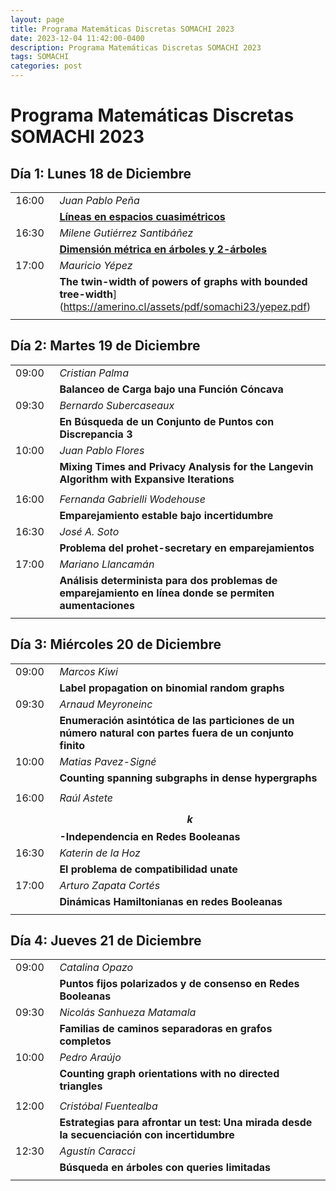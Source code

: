 ```yaml
---
layout: page
title: Programa Matemáticas Discretas SOMACHI 2023
date: 2023-12-04 11:42:00-0400
description: Programa Matemáticas Discretas SOMACHI 2023
tags: SOMACHI
categories: post
---
```


# Programa Matemáticas Discretas SOMACHI 2023

## Día 1:  Lunes 18 de Diciembre

| | |
|:-:|:- |
| 16:00&nbsp;&nbsp; | *Juan Pablo Peña* |
| | [**Líneas en espacios cuasimétricos**](https://amerino.cl/assets/pdf/somachi23/pena.pdf) |
| 16:30&nbsp;&nbsp; | *Milene Gutiérrez Santibáñez* |
| | [**Dimensión métrica en árboles y 2-árboles**](https://amerino.cl/assets/pdf/somachi23/gutierrez.pdf) |
| 17:00&nbsp;&nbsp; | *Mauricio Yépez* |
| | **The twin-width of powers of graphs with bounded tree-width**](https://amerino.cl/assets/pdf/somachi23/yepez.pdf) |
| | |

## Día 2:  Martes 19 de Diciembre

| | |
|:-:|:- |
| 09:00&nbsp;&nbsp; | *Cristian Palma* |
| | **Balanceo de Carga bajo una Función Cóncava** |
| 09:30&nbsp;&nbsp; | *Bernardo Subercaseaux* |
| | **En Búsqueda de un Conjunto de Puntos con Discrepancia 3** |
| 10:00&nbsp;&nbsp; | *Juan Pablo Flores* |
| | **Mixing Times and Privacy Analysis for the Langevin Algorithm with Expansive Iterations** |
| | |
| 16:00&nbsp;&nbsp; | *Fernanda Gabrielli Wodehouse* |
| | **Emparejamiento estable bajo incertidumbre** |
| 16:30&nbsp;&nbsp; | *José A. Soto* |
| | **Problema del prohet-secretary en emparejamientos** |
| 17:00&nbsp;&nbsp; | *Mariano Llancamán* |
| | **Análisis determinista para dos problemas de emparejamiento en línea donde se permiten aumentaciones** |
| | |

## Día 3:  Miércoles 20 de Diciembre

| | |
|:-:|:- |
| 09:00&nbsp;&nbsp; | *Marcos Kiwi* |
| | **Label propagation on binomial random graphs** |
| 09:30&nbsp;&nbsp; | *Arnaud Meyroneinc* |
| | **Enumeración asintótica de las particiones de un número natural con partes fuera de un conjunto finito** |
| 10:00&nbsp;&nbsp; | *Matias Pavez-Signé* |
| | **Counting spanning subgraphs in dense hypergraphs** |
| | |
| 16:00&nbsp;&nbsp; | *Raúl Astete* |
| | **$$k$$-Independencia en Redes Booleanas** |
| 16:30&nbsp;&nbsp; | *Katerin de la Hoz* |
| | **El problema de compatibilidad unate** |
| 17:00&nbsp;&nbsp; | *Arturo Zapata Cortés* |
| | **Dinámicas Hamiltonianas en redes Booleanas** |
| | |

## Día 4: Jueves 21 de Diciembre

| | |
|:-:|:- |
| 09:00&nbsp;&nbsp; | *Catalina Opazo* |
| | **Puntos fijos polarizados y de consenso en Redes Booleanas** |
| 09:30&nbsp;&nbsp; | *Nicolás Sanhueza Matamala* |
| | **Familias de caminos separadoras en grafos completos** |
| 10:00&nbsp;&nbsp; | *Pedro Araújo* |
| | **Counting graph orientations with no directed triangles** |
| | |
| 12:00&nbsp;&nbsp; | *Cristóbal Fuentealba* |
| | **Estrategias para afrontar un test: Una mirada desde la secuenciación con incertidumbre** |
| 12:30&nbsp;&nbsp; | *Agustín Caracci* |
| | **Búsqueda en árboles con queries limitadas** |
| | |